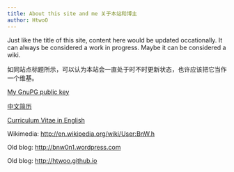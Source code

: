 ```yaml
---
title: About this site and me 关于本站和博主
author: HtwoO
---
```


Just like the title of this site, content here would be updated occationally. It can always be considered a work in progress. Maybe it can be considered a wiki.

如同站点标题所示，可以认为本站会一直处于时不时更新状态，也许应该把它当作一个维基。

[My GnuPG public key](/fonzie.public.key.asc.txt)

[中文简历](/cn-cv.pdf)

[Curriculum Vitae in English](/cv.pdf)

Wikimedia: http://en.wikipedia.org/wiki/User:BnW.h

Old blog: http://bnw0n1.wordpress.com

Old blog: http://htwoo.github.io
